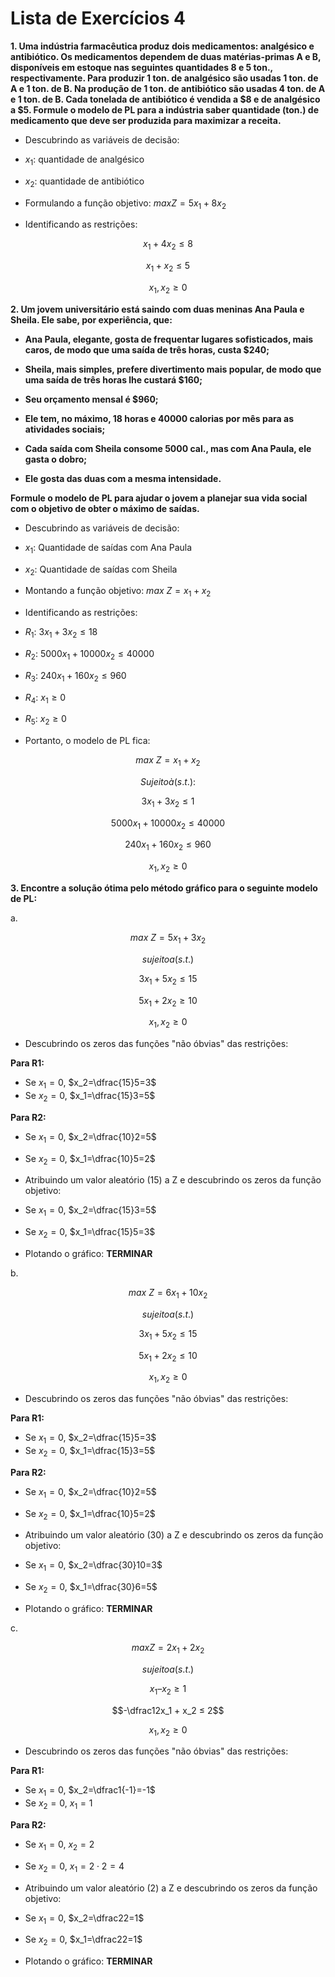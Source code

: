 # Lista de Exercícios 4

**1. Uma indústria farmacêutica produz dois medicamentos: analgésico e antibiótico. Os medicamentos dependem de duas matérias-primas A e B, disponíveis em estoque nas seguintes quantidades 8 e 5 ton., respectivamente. Para produzir 1 ton. de analgésico são usadas 1 ton. de A e 1 ton. de B. Na produção de 1 ton. de antibiótico são usadas 4 ton. de A e 1 ton. de B. Cada tonelada de antibiótico é vendida a $8 e de analgésico a $5. Formule o modelo de PL para a indústria saber quantidade (ton.) de medicamento que deve ser produzida para maximizar a receita.**

- Descubrindo as variáveis de decisão:

- $x_1$: quantidade de analgésico

- $x_2$: quantidade de antibiótico

- Formulando a função objetivo: $max Z=5x_1+8x_2$

- Identificando as restrições:

$$x_1+4x_2\leq8$$

$$x_1+x_2\leq5$$

$$x_1,x_2\geq0$$

**2. Um jovem universitário está saindo com duas meninas Ana Paula e Sheila. Ele sabe, por experiência, que:**

- **Ana Paula, elegante, gosta de frequentar lugares sofisticados, mais caros, de modo que uma saída de três horas, custa $240;**

- **Sheila, mais simples, prefere divertimento mais popular, de modo que uma saída de três horas lhe custará $160;**

- **Seu orçamento mensal é $960;**

- **Ele tem, no máximo, 18 horas e 40000 calorias por mês para as atividades sociais;**

- **Cada saída com Sheila consome 5000 cal., mas com Ana Paula, ele gasta o dobro;**

- **Ele gosta das duas com a mesma intensidade.**

**Formule o modelo de PL para ajudar o jovem a planejar sua vida social com o objetivo de obter o máximo de saídas.**

- Descubrindo as variáveis de decisão:

- $x_1$: Quantidade de saídas com Ana Paula

- $x_2$: Quantidade de saídas com Sheila

- Montando a função objetivo: $max\ Z=x_1+x_2$

- Identificando as restrições:

- $R_1$: $3x_1+3x_2\leq18$

- $R_2$: $5000x_1+10000x_2\leq40000$

- $R_3$: $240x_1+160x_2\leq960$

- $R_4$: $x_1\geq0$

- $R_5$: $x_2\geq0$

- Portanto, o modelo de PL fica:

$$max\ Z=x_1+x_2$$

$$Sujeito à (s. t.):$$

$$3x_1+3x_2\leq1$$

$$5000x_1+10000x_2\leq40000$$

$$240x_1+160x_2\leq960$$

$$x_1,x_2\geq0$$

**3. Encontre a solução ótima pelo método gráfico para o seguinte modelo de PL:**

a. 

$$max\ Z = 5x_1 + 3x_2$$

$$sujeito a (s.t.)$$

$$3x_1 + 5x_2 ≤ 15$$

$$5x_1 + 2x_2 ≥ 10$$

$$x_1, x_2 ≥ 0$$

- Descubrindo os zeros das funções "não óbvias" das restrições:

**Para R1:**

- Se $x_1=0$, $x_2=\dfrac{15}5=3$
- Se $x_2=0$, $x_1=\dfrac{15}3=5$

**Para R2:**

- Se $x_1=0$, $x_2=\dfrac{10}2=5$
- Se $x_2=0$, $x_1=\dfrac{10}5=2$

- Atribuindo um valor aleatório ($15$) a Z e descubrindo os zeros da função objetivo:

- Se $x_1=0$, $x_2=\dfrac{15}3=5$
- Se $x_2=0$, $x_1=\dfrac{15}5=3$

- Plotando o gráfico: **TERMINAR**

b. 

$$max\ Z = 6x_1 + 10x_2$$

$$sujeito a (s.t.)$$

$$3x_1 + 5x_2 ≤ 15$$

$$5x_1 + 2x_2 \leq 10$$

$$x_1, x_2 ≥ 0$$

- Descubrindo os zeros das funções "não óbvias" das restrições:

**Para R1:**

- Se $x_1=0$, $x_2=\dfrac{15}5=3$
- Se $x_2=0$, $x_1=\dfrac{15}3=5$

**Para R2:**

- Se $x_1=0$, $x_2=\dfrac{10}2=5$
- Se $x_2=0$, $x_1=\dfrac{10}5=2$

- Atribuindo um valor aleatório ($30$) a Z e descubrindo os zeros da função objetivo:

- Se $x_1=0$, $x_2=\dfrac{30}10=3$
- Se $x_2=0$, $x_1=\dfrac{30}6=5$

- Plotando o gráfico: **TERMINAR**

c. 

$$max Z = 2x_1 + 2x_2$$

$$sujeito a (s.t.)$$

$$x_1 – x_2 ≥ 1$$

$$-\dfrac12x_1 + x_2 ≤ 2$$

$$x_1, x_2 ≥ 0$$

- Descubrindo os zeros das funções "não óbvias" das restrições:

**Para R1:**

- Se $x_1=0$, $x_2=\dfrac1{-1}=-1$
- Se $x_2=0$, $x_1=1$

**Para R2:**

- Se $x_1=0$, $x_2=2$
- Se $x_2=0$, $x_1=2\cdot2=4$

- Atribuindo um valor aleatório ($2$) a Z e descubrindo os zeros da função objetivo:

- Se $x_1=0$, $x_2=\dfrac22=1$
- Se $x_2=0$, $x_1=\dfrac22=1$

- Plotando o gráfico: **TERMINAR**
